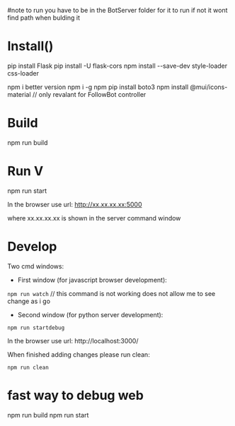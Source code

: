 
#note to run you have to be in the BotServer folder for it to run if not it wont find path when bulding it 

# Install()

pip install Flask
pip install -U flask-cors
npm install --save-dev style-loader css-loader


npm i better version npm i -g npm
pip install boto3
npm install @mui/icons-material // only revalant for FollowBot controller

# Build

npm run build

# Run V

npm run start

In the browser use url: http://xx.xx.xx.xx:5000

where xx.xx.xx.xx is shown in the server command window

# Develop

Two cmd windows:

- First window (for javascript browser development):

`npm run watch` // this command is not working does not allow me to see change as i go 

- Second window (for python server development):

`npm run startdebug` 

In the browser use url: http://localhost:3000/

When finished adding changes please run clean:

`npm run clean`



# fast way  to debug web 

npm run build
npm run start


